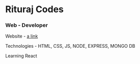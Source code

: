 # Rituraj Codes
### Web - Developer

Website - 
[a link](https://riturajcodes.github.io/)

Technologies -
HTML, CSS, JS, NODE, EXPRESS, MONGO DB

Learning React
